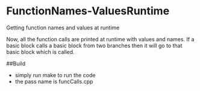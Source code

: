# FunctionNames-ValuesRuntime
Getting function names and values at runtime

Now, all the function calls are printed at runtime with values and names.
If a basic block calls a basic block from two branches then it will go to that basic block which is called. 

##Build
 - simply run make to run the code
 - the pass name is funcCalls.cpp
